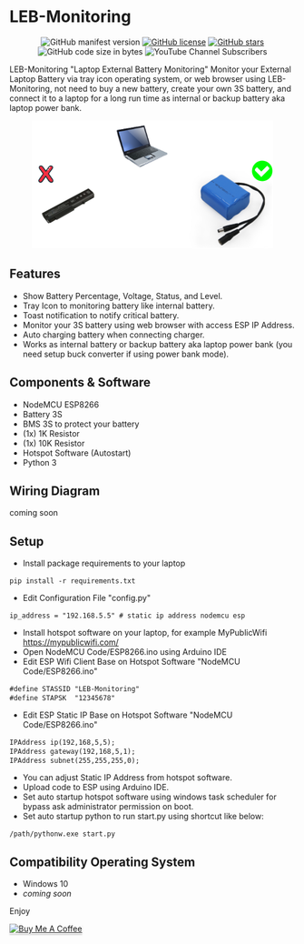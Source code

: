 # LEB-Monitoring
<p align="center">
 <img alt="GitHub manifest version" src="https://img.shields.io/github/manifest-json/v/habibulilalbaab/LEB-Monitoring">
 <a href="https://github.com/habibulilalbaab/LEB-Monitoring/blob/main/LICENSE"><img alt="GitHub license" src="https://img.shields.io/github/license/habibulilalbaab/LEB-Monitoring"></a>
 <a href="https://github.com/habibulilalbaab/LEB-Monitoring/stargazers"><img alt="GitHub stars" src="https://img.shields.io/github/stars/habibulilalbaab/LEB-Monitoring"></a>
 <img alt="GitHub code size in bytes" src="https://img.shields.io/github/languages/code-size/habibulilalbaab/LEB-Monitoring">
 <img alt="YouTube Channel Subscribers" src="https://img.shields.io/youtube/channel/subscribers/UCHYBXV9T_XbFkKivann442A?style=social">
 </p>

LEB-Monitoring "Laptop External Battery Monitoring" Monitor your External Laptop Battery via tray icon operating system, or web browser using LEB-Monitoring, not need to buy a new battery, create your own 3S battery, and connect it to a laptop for a long run time as internal or backup battery aka laptop power bank.


<p align="center">
  <img src="assets/Image-Ilustration.png" />
</p>

## Features
- Show Battery Percentage, Voltage, Status, and Level.
- Tray Icon to monitoring battery like internal battery.
- Toast notification to notify critical battery.
- Monitor your 3S battery using web browser with access ESP IP Address.
- Auto charging battery when connecting charger.
- Works as internal battery or backup battery aka laptop power bank (you need setup buck converter if using power bank mode).

## Components & Software
- NodeMCU ESP8266
- Battery 3S
- BMS 3S to protect your battery
- (1x) 1K Resistor
- (1x) 10K Resistor
- Hotspot Software (Autostart)
- Python 3

## Wiring Diagram
coming soon

## Setup
- Install package requirements to your laptop
```
pip install -r requirements.txt
```
- Edit Configuration File "config.py"
```
ip_address = "192.168.5.5" # static ip address nodemcu esp
```
- Install hotspot software on your laptop, for example MyPublicWifi https://mypublicwifi.com/
- Open NodeMCU Code/ESP8266.ino using Arduino IDE
- Edit ESP Wifi Client Base on Hotspot Software "NodeMCU Code/ESP8266.ino"
```
#define STASSID "LEB-Monitoring"
#define STAPSK  "12345678"
```
- Edit ESP Static IP  Base on Hotspot Software "NodeMCU Code/ESP8266.ino"
```
IPAddress ip(192,168,5,5);   
IPAddress gateway(192,168,5,1);   
IPAddress subnet(255,255,255,0);  
```
- You can adjust Static IP Address from hotspot software.
- Upload code to ESP using Arduino IDE.
- Set auto startup hotspot software using windows task scheduler for bypass ask administrator permission on boot.
- Set auto startup python to run start.py using shortcut like below:
```
/path/pythonw.exe start.py
```
## Compatibility Operating System
- Windows 10
- <i>coming soon</i>


Enjoy

<a href="https://www.buymeacoffee.com/habibulilalbaab" target="_blank"><img src="https://www.buymeacoffee.com/assets/img/custom_images/orange_img.png" alt="Buy Me A Coffee" style="height: 41px !important;width: 174px !important;box-shadow: 0px 3px 2px 0px rgba(190, 190, 190, 0.5) !important;-webkit-box-shadow: 0px 3px 2px 0px rgba(190, 190, 190, 0.5) !important;" ></a>
